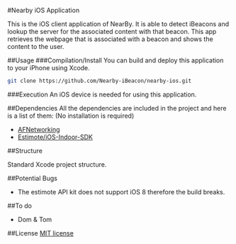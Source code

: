 #Nearby iOS Application

This is the iOS client application of NearBy. It is able to detect iBeacons and lookup the server for the associated content with that beacon. This app retrieves the webpage that is associated with a beacon and shows the content to the user.

##Usage
###Compilation/Install
You can build and deploy this application to your iPhone using Xcode.

```bash
git clone https://github.com/Nearby-iBeacon/nearby-ios.git
```

###Execution
An iOS device is needed for using this application.


##Dependencies
All the dependencies are included in the project and here is a list of them: (No installation is required)
* [AFNetworking](https://github.com/AFNetworking/AFNetworking.git)
* [Estimote/iOS-Indoor-SDK](https://github.com/Estimote/iOS-Indoor-SDK.git)

##Structure

Standard Xcode project structure.

##Potential Bugs

* The estimote API kit does not support iOS 8 therefore the build breaks.

##To do

* Dom & Tom

##License
[MIT license](http://opensource.org/licenses/MIT) 
